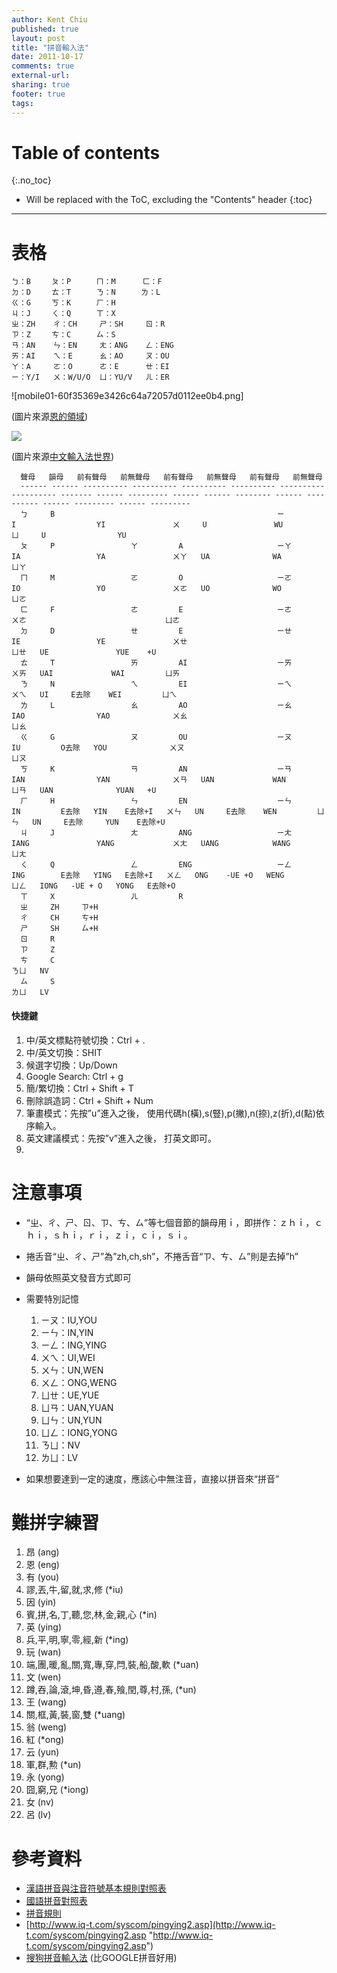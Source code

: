 ```yaml
---
author: Kent Chiu
published: true
layout: post
title: "拼音輸入法"
date: 2011-10-17
comments: true
external-url:
sharing: true
footer: true
tags:
---
```


# Table of contents
{:.no_toc}

* Will be replaced with the ToC, excluding the "Contents" header
{:toc}

----------------------------------------------------------------




表格
====


```
ㄅ：B　   ㄆ：P　    ㄇ：M      ㄈ：F
ㄉ：D　   ㄊ：T　    ㄋ：N 　   ㄌ：L
ㄍ：G　   ㄎ：K　    ㄏ：H
ㄐ：J　   ㄑ：Q　    ㄒ：X
ㄓ：ZH    ㄔ：CH     ㄕ：SH     ㄖ：R
ㄗ：Z　   ㄘ：C　    ㄙ：S
ㄢ：AN    ㄣ：EN     ㄤ：ANG    ㄥ：ENG
ㄞ：AI    ㄟ：E      ㄠ：AO     ㄡ：OU
ㄚ：A     ㄛ：O      ㄜ：E      ㄝ：EI
ㄧ：Y/I   ㄨ：W/U/O  ㄩ：YU/V   ㄦ：ER

```

![mobile01-60f35369e3426c64a72057d0112ee0b4.png]

(圖片來源[恩的領域](http://blog.andytn.tw/2010/05/blog-post.html "http://blog.andytn.tw/2010/05/blog-post.html"))

![](http://input.foruto.com/cccl/images/pn3.gif)

(圖片來源[中文輸入法世界](http://input.foruto.com/cccl/cccl_article025.html "http://input.foruto.com/cccl/cccl_article025.html"))

```
  聲母   韻母   前有聲母   前無聲母   前有聲母   前無聲母   前有聲母   前無聲母
  ------ ------ ---------- ---------- ---------- ---------- ---------- ---------- ------- ------ --------- ------ ------ -------- ------ ---- ------ ------ --------- ------ ---------
  ㄅ     B                                       　         ㄧ         I                  YI               ㄨ     U               WU     　   ㄩ     U                YU     
  ㄆ     P                 ㄚ         A                     ㄧㄚ       IA                 YA               ㄨㄚ   UA              WA          ㄩㄚ                           
  ㄇ     M                 ㄛ         O                     ㄧㄛ       IO                 YO               ㄨㄛ   UO              WO          ㄩㄛ                           
  ㄈ     F                 ㄜ         E                     ㄧㄜ                                           ㄨㄜ                               ㄩㄜ                           
  ㄉ     D                 ㄝ         E                     ㄧㄝ       IE                 YE               ㄨㄝ                               ㄩㄝ   UE               YUE    +U
  ㄊ     T                 ㄞ         AI                    ㄧㄞ                                           ㄨㄞ   UAI             WAI         ㄩㄞ                           
  ㄋ     N                 ㄟ         EI                    ㄧㄟ                                           ㄨㄟ   UI     E去除    WEI         ㄩㄟ                           
  ㄌ     L                 ㄠ         AO                    ㄧㄠ       IAO                YAO              ㄨㄠ                               ㄩㄠ                           
  ㄍ     G                 ㄡ         OU                    ㄧㄡ       IU         O去除   YOU              ㄨㄡ                               ㄩㄡ                           
  ㄎ     K                 ㄢ         AN                    ㄧㄢ       IAN                YAN              ㄨㄢ   UAN             WAN         ㄩㄢ   UAN              YUAN   +U
  ㄏ     H                 ㄣ         EN                    ㄧㄣ       IN         E去除   YIN    E去除+I   ㄨㄣ   UN     E去除    WEN         ㄩㄣ   UN     E去除     YUN    E去除+U
  ㄐ     J                 ㄤ         ANG                   ㄧㄤ       IANG               YANG             ㄨㄤ   UANG            WANG        ㄩㄤ                           
  ㄑ     Q                 ㄥ         ENG                   ㄧㄥ       ING        E去除   YING   E去除+I   ㄨㄥ   ONG    -UE +O   WENG        ㄩㄥ   IONG   -UE + O   YONG   E去除+O
  ㄒ     X                 ㄦ         R                                                                                                                                      
  ㄓ     ZH     ㄗ+H                                                                                                                                                         
  ㄔ     CH     ㄘ+H                                                                                                                                                         
  ㄕ     SH     ㄙ+H                                                                                                                                                         
  ㄖ     R                                                                                                                                                                   
  ㄗ     Z                                                                                                                                                                   
  ㄘ     C                                                                                                                                    ㄋㄩ   NV                      
  ㄙ     S                                                                                                                                    ㄌㄩ   LV                      
```

#### 快捷鍵

1.  中/英文標點符號切換：Ctrl + .
2.  中/英文切換：SHIT
3.  候選字切換：Up/Down
4.  Google Search: Ctrl + g
5.  簡/繁切換：Ctrl + Shift + T
6.  刪除誤造詞：Ctrl + Shift + Num
7.  筆畫模式：先按”u”進入之後，
    使用代碼h(橫),s(豎),p(撇),n(捺),z(折),d(點)依序輸入。
8.  英文建議模式：先按”v”進入之後， 打英文即可。
9.  

注意事項
========

-   “ㄓ、ㄔ、ㄕ、ㄖ、ㄗ、ㄘ、ㄙ”等七個音節的韻母用ｉ，即拼作：ｚｈｉ，ｃｈｉ，ｓｈｉ，ｒｉ，ｚｉ，ｃｉ，ｓｉ。
-   捲舌音“ㄓ、ㄔ、ㄕ”為”zh,ch,sh”，不捲舌音“ㄗ、ㄘ、ㄙ”則是去掉”h”
-   韻母依照英文發音方式即可
-   需要特別記憶
    1.  ㄧㄡ：IU,YOU
    2.  ㄧㄣ：IN,YIN
    3.  ㄧㄥ：ING,YING
    4.  ㄨㄟ：UI,WEI
    5.  ㄨㄣ：UN,WEN
    6.  ㄨㄥ：ONG,WENG
    7.  ㄩㄝ：UE,YUE
    8.  ㄩㄢ：UAN,YUAN
    9.  ㄩㄣ：UN,YUN
    10. ㄩㄥ：IONG,YONG
    11. ㄋㄩ：NV
    12. ㄌㄩ：LV

-   如果想要達到一定的速度，應該心中無注音，直接以拼音來“拼音”

難拼字練習
==========

1.  昂 (ang)
2.  恩 (eng)
3.  有 (you)
4.  謬,丟,牛,留,就,求,修 (\*iu)
5.  因 (yin)
6.  賓,拼,名,丁,聽,您,林,金,親,心 (\*in)
7.  英 (ying)
8.  兵,平,明,寧,零,經,新 (\*ing)
9.  玩 (wan)
10. 端,團,暖,亂,關,寬,專,穿,閂,裝,船,酸,軟 (\*uan)
11. 文 (wen)
12. 蹲,吞,論,滾,坤,昏,遵,春,飱,閏,尊,村,孫, (\*un)
13. 王 (wang)
14. 關,框,黃,裝,窗,雙 (\*uang)
15. 翁 (weng)
16. 紅 (\*ong)
17. 云 (yun)
18. 軍,群,勲 (\*un)
19. 永 (yong)
20. 囧,窮,兄 (\*iong)
21. 女 (nv)
22. 呂 (lv)

參考資料
========

-   [漢語拼音與注音符號基本規則對照表](http://www.cccla-us.org/pinyin.htm "http://www.cccla-us.org/pinyin.htm")
-   [國語拼音對照表](http://www.cybertranslator.idv.tw/pinyin/bopomofo.htm "http://www.cybertranslator.idv.tw/pinyin/bopomofo.htm")
-   [拼音規則](http://blog.sina.com.tw/tfghs/article.php?pbgid=8608&entryid=6781 "http://blog.sina.com.tw/tfghs/article.php?pbgid=8608&entryid=6781")
-   [http://www.iq-t.com/syscom/pingying2.asp](http://www.iq-t.com/syscom/pingying2.asp "http://www.iq-t.com/syscom/pingying2.asp")
-   [搜狗拼音輸入法](http://pinyin.sogou.com/ "http://pinyin.sogou.com/") (比GOOGLE拼音好用)
